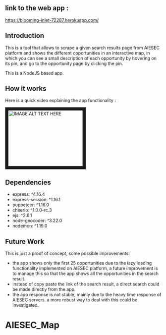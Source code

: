 ## link to the web app :
https://blooming-inlet-72287.herokuapp.com/

## Introduction
This is a tool that allows to scrape a given search results page from AIESEC platform and shows the different opportunities in an interactive map, in which you can see a small description of each opportunity by hovering on its pin, and go to the opportunity page by clicking the pin. 

This is a NodeJS based app. 

## How it works
Here is a quick video explaining the app functionality :

<a href="http://www.youtube.com/watch?feature=player_embedded&v=y_RESWAAQZ0
" target="_blank"><img src="http://img.youtube.com/vi/y_RESWAAQZ0/0.jpg" 
alt="IMAGE ALT TEXT HERE" width="240" height="180" border="10" /></a>

## Dependencies 

* express: ^4.16.4
* express-session: ^1.16.1
* puppeteer: ^1.16.0
* cheerio: ^1.0.0-rc.3
* ejs: ^2.6.1
* node-geocoder: ^3.22.0
* nodemon: ^1.19.0

## Future Work

This is just a proof of concept, some possible improvements:
* the app shows only the first 25 opportunities due to the lazy loading functionality implemented on AIESEC platform, a future improvement is to manage this so that the app shows all the opportunities in the search result. 
* instead of copy paste the link of the search result, a direct search could be made directly from the app. 
* the app response is not stable, mainly due to the heavy time response of AIESEC servers. a more robust way to deal with this could be investigated. 
# AIESEC_Map
